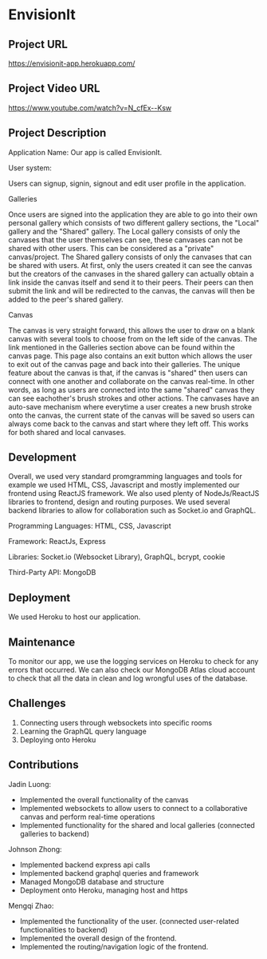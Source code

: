 # EnvisionIt

## Project URL
https://envisionit-app.herokuapp.com/

## Project Video URL 
https://www.youtube.com/watch?v=N_cfEx--Ksw

## Project Description
Application Name: Our app is called EnvisionIt.

User system:

Users can signup, signin, signout and edit user profile in the application.

Galleries

Once users are signed into the application they are able to go into their own personal gallery which consists of two 
different gallery sections, the "Local" gallery and the "Shared" gallery. The 
Local gallery consists of only the canvases that the user themselves can see, these canvases can not be shared with other users.
This can be considered as a "private" canvas/project. 
The Shared gallery consists of only the canvases that can be shared with users. At first, only the users created it can see the canvas 
but the creators of the canvases in the shared gallery can actually obtain a link inside the canvas itself and send it to their peers.
Their peers can then submit the link and will be redirected to the canvas, the canvas will then be added to the peer's shared gallery.

Canvas

The canvas is very straight forward, this allows the user to draw on a blank canvas with several tools to choose from on the left side of the 
canvas. The link mentioned in the Galleries section above can be found within the canvas page. This page also contains an exit button which 
allows the user to exit out of the canvas page and back into their galleries. The unique feature about the canvas is that, if the canvas is 
"shared" then users can connect with one another and collaborate on the canvas real-time. In other words, as long as users are connected into 
the same "shared" canvas they can see eachother's brush strokes and other actions. The canvases have an auto-save mechanism where everytime a user 
creates a new brush stroke onto the canvas, the current state of the canvas will be saved so users can always come back to the canvas and start where 
they left off. This works for both shared and local canvases.

## Development

Overall, we used very standard promgramming languages and tools for example we used HTML, CSS, Javascript and mostly implemented our frontend using ReactJS framework. We also used plenty of NodeJs/ReactJS libraries to frontend, design and routing purposes. We used several backend libraries to allow for collaboration such as Socket.io and GraphQL.

Programming Languages:
HTML,
CSS,
Javascript

Framework:
ReactJs,
Express

Libraries:
Socket.io (Websocket Library),
GraphQL,
bcrypt,
cookie

Third-Party API:
MongoDB

## Deployment
We used Heroku to host our application. 

## Maintenance
To monitor our app, we use the logging services on Heroku to check for any errors that occurred. We can also check our MongoDB Atlas cloud account to check
that all the data in clean and log wrongful uses of the database.

## Challenges
1. Connecting users through websockets into specific rooms
2. Learning the GraphQL query language
3. Deploying onto Heroku

## Contributions
Jadin Luong:
- Implemented the overall functionality of the canvas
- Implemented websockets to allow users to connect to a collaborative canvas and perform real-time operations
- Implemented functionality for the shared and local galleries (connected galleries to backend)

Johnson Zhong:
- Implemented backend express api calls
- Implemented backend graphql queries and framework
- Managed MongoDB database and structure
- Deployment onto Heroku, managing host and https

Mengqi Zhao:
- Implemented the functionality of the user. (connected user-related functionalities to backend)
- Implemented the overall design of the frontend.
- Implemented the routing/navigation logic of the frontend.
